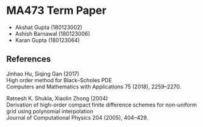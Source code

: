# MA473 Term Paper
- Akshat Gupta (180123002)
- Ashish Barnawal (180123006)
- Karan Gupta (180123064)

## References
Jinhao Hu, Siqing Gan (2017)\
High order method for Black–Scholes PDE\
Computers and Mathematics with Applications 75 (2018), 2259–2270.

Ratnesh K. Shukla, Xiaolin Zhong (2004)\
Derivation of high-order compact finite difference schemes for non-uniform grid using polynomial interpolation\
Journal of Computational Physics  204 (2005), 404–429.
